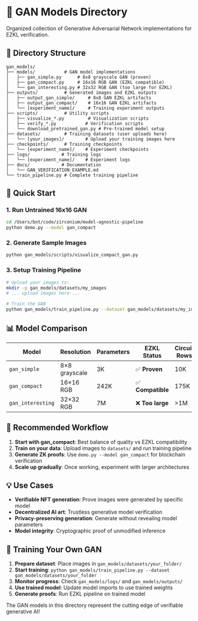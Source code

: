 # 🎨 GAN Models Directory

Organized collection of Generative Adversarial Network implementations for EZKL verification.

## 📁 Directory Structure

```
gan_models/
├── models/           # GAN model implementations
│   ├── gan_simple.py      # 8x8 grayscale GAN (proven)
│   ├── gan_compact.py     # 16x16 RGB GAN (EZKL compatible)
│   └── gan_interesting.py # 32x32 RGB GAN (too large for EZKL)
├── outputs/          # Generated images and EZKL outputs
│   ├── output_gan_simple/     # 8x8 GAN EZKL artifacts
│   ├── output_gan_compact/    # 16x16 GAN EZKL artifacts
│   └── [experiment_name]/     # Training experiment outputs
├── scripts/          # Utility scripts
│   ├── visualize_*.py         # Visualization scripts
│   ├── verify_*.py           # Verification scripts
│   └── download_pretrained_gan.py # Pre-trained model setup
├── datasets/         # Training datasets (user uploads here)
│   └── [your_images]/        # Upload your training images here
├── checkpoints/      # Training checkpoints
│   └── [experiment_name]/    # Experiment checkpoints
├── logs/            # Training logs
│   └── [experiment_name]/    # Experiment logs
├── docs/            # Documentation
│   └── GAN_VERIFICATION_EXAMPLE.md
└── train_pipeline.py # Complete training pipeline
```

## 🚀 Quick Start

### 1. Run Untrained 16x16 GAN
```bash
cd /Users/bot/code/zirconium/model-agnostic-pipeline
python demo.py --model gan_compact
```

### 2. Generate Sample Images
```bash
python gan_models/scripts/visualize_compact_gan.py
```

### 3. Setup Training Pipeline
```bash
# Upload your images to:
mkdir -p gan_models/datasets/my_images
# ... upload images here ...

# Train the GAN
python gan_models/train_pipeline.py --dataset gan_models/datasets/my_images --epochs 50
```

## 📊 Model Comparison

| Model | Resolution | Parameters | EZKL Status | Circuit Rows | Gas Usage |
|-------|------------|------------|-------------|--------------|-----------|
| `gan_simple` | 8×8 grayscale | 3K | ✅ **Proven** | 10K | 678K |
| `gan_compact` | 16×16 RGB | 242K | ✅ **Compatible** | 175K | ~1.2M est. |
| `gan_interesting` | 32×32 RGB | 7M | ❌ **Too large** | >1M | N/A |

## 🎯 Recommended Workflow

1. **Start with gan_compact**: Best balance of quality vs EZKL compatibility
2. **Train on your data**: Upload images to `datasets/` and run training pipeline
3. **Generate ZK proofs**: Use `demo.py --model gan_compact` for blockchain verification
4. **Scale up gradually**: Once working, experiment with larger architectures

## 💡 Use Cases

- **Verifiable NFT generation**: Prove images were generated by specific model
- **Decentralized AI art**: Trustless generative model verification
- **Privacy-preserving generation**: Generate without revealing model parameters
- **Model integrity**: Cryptographic proof of unmodified inference

## 🔧 Training Your Own GAN

1. **Prepare dataset**: Place images in `gan_models/datasets/your_folder/`
2. **Start training**: `python gan_models/train_pipeline.py --dataset gan_models/datasets/your_folder`
3. **Monitor progress**: Check `gan_models/logs/` and `gan_models/outputs/`
4. **Use trained model**: Update model imports to use trained weights
5. **Generate proofs**: Run EZKL pipeline on trained model

The GAN models in this directory represent the cutting edge of verifiable generative AI!